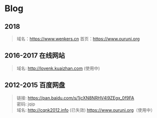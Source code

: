 # Blog


## 2018 
> 域名：<https://www.wenkers.cn>
> 首页：<https://www.ouruni.org>

## 2016-2017 在线网站
> 域名: <http://lovenk.kuaizhan.com> (使用中)

## 2012-2015 百度网盘
> 链接: <https://pan.baidu.com/s/1jcXN8NRHV4l9ZEgx_0f9FA>   
> 密码: jqip  
> 域名: http://cqnk2012.info (已失效) <https://www.ouruni.org>（使用中）
